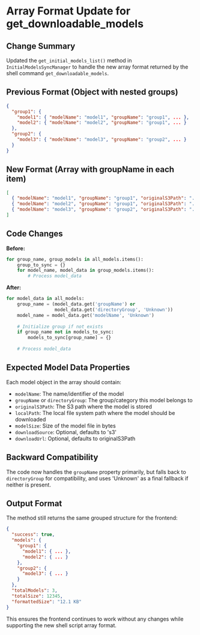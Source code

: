 # Array Format Update for get_downloadable_models

## Change Summary

Updated the `get_initial_models_list()` method in `InitialModelsSyncManager` to handle the new array format returned by the shell command `get_downloadable_models`.

## Previous Format (Object with nested groups)
```json
{
  "group1": {
    "model1": { "modelName": "model1", "groupName": "group1", ... },
    "model2": { "modelName": "model2", "groupName": "group1", ... }
  },
  "group2": {
    "model3": { "modelName": "model3", "groupName": "group2", ... }
  }
}
```

## New Format (Array with groupName in each item)
```json
[
  { "modelName": "model1", "groupName": "group1", "originalS3Path": "...", "localPath": "...", ... },
  { "modelName": "model2", "groupName": "group1", "originalS3Path": "...", "localPath": "...", ... },
  { "modelName": "model3", "groupName": "group2", "originalS3Path": "...", "localPath": "...", ... }
]
```

## Code Changes

**Before:**
```python
for group_name, group_models in all_models.items():
    group_to_sync = {}
    for model_name, model_data in group_models.items():
        # Process model_data
```

**After:**
```python
for model_data in all_models:
    group_name = (model_data.get('groupName') or
                  model_data.get('directoryGroup', 'Unknown'))
    model_name = model_data.get('modelName', 'Unknown')
    
    # Initialize group if not exists
    if group_name not in models_to_sync:
        models_to_sync[group_name] = {}
    
    # Process model_data
```

## Expected Model Data Properties

Each model object in the array should contain:
- `modelName`: The name/identifier of the model
- `groupName` or `directoryGroup`: The group/category this model belongs to  
- `originalS3Path`: The S3 path where the model is stored
- `localPath`: The local file system path where the model should be downloaded
- `modelSize`: Size of the model file in bytes
- `downloadSource`: Optional, defaults to 's3'
- `downloadUrl`: Optional, defaults to originalS3Path

## Backward Compatibility

The code now handles the `groupName` property primarily, but falls back to `directoryGroup` for compatibility, and uses 'Unknown' as a final fallback if neither is present.

## Output Format

The method still returns the same grouped structure for the frontend:
```json
{
  "success": true,
  "models": {
    "group1": {
      "model1": { ... },
      "model2": { ... }
    },
    "group2": {
      "model3": { ... }
    }
  },
  "totalModels": 3,
  "totalSize": 12345,
  "formattedSize": "12.1 KB"
}
```

This ensures the frontend continues to work without any changes while supporting the new shell script array format.
